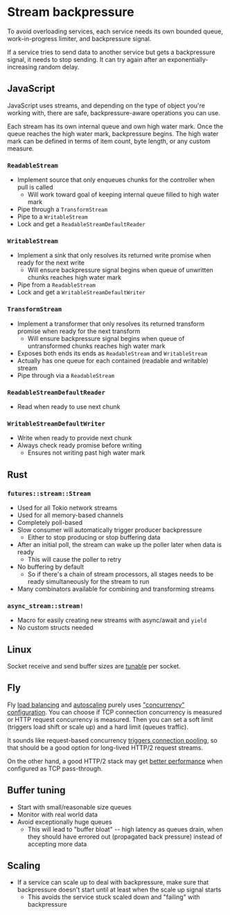 # Stream backpressure

To avoid overloading services, each service needs its own bounded queue, work-in-progress limiter, and backpressure signal.

If a service tries to send data to another service but gets a backpressure signal, it needs to stop sending. It can try again after an exponentially-increasing random delay.

## JavaScript

JavaScript uses streams, and depending on the type of object you're working with, there are safe, backpressure-aware operations you can use.

Each stream has its own internal queue and own high water mark. Once the queue reaches the high water mark, backpressure begins. The high water mark can be defined in terms of item count, byte length, or any custom measure.

### `ReadableStream`

- Implement source that only enqueues chunks for the controller when pull is called
  - Will work toward goal of keeping internal queue filled to high water mark
- Pipe through a `TransformStream`
- Pipe to a `WritableStream`
- Lock and get a `ReadableStreamDefaultReader`

### `WritableStream`

- Implement a sink that only resolves its returned write promise when ready for the next write
  - Will ensure backpressure signal begins when queue of unwritten chunks reaches high water mark
- Pipe from a `ReadableStream`
- Lock and get a `WritableStreamDefaultWriter`

### `TransformStream`

- Implement a transformer that only resolves its returned transform promise when ready for the next transform
  - Will ensure backpressure signal begins when queue of untransformed chunks reaches high water mark
- Exposes both ends its ends as `ReadableStream` and `WritableStream`
- Actually has one queue for each contained (readable and writable) stream
- Pipe through via a `ReadableStream`

### `ReadableStreamDefaultReader`

- Read when ready to use next chunk

### `WritableStreamDefaultWriter`

- Write when ready to provide next chunk
- Always check ready promise before writing
  - Ensures not writing past high water mark

## Rust

### `futures::stream::Stream`

- Used for all Tokio network streams
- Used for all memory-based channels
- Completely poll-based
- Slow consumer will automatically trigger producer backpressure
  - Either to stop producing or stop buffering data
- After an initial poll, the stream can wake up the poller later when data is ready
  - This will cause the poller to retry
- No buffering by default
  - So if there's a chain of stream processors, all stages needs to be ready simultaneously for the stream to run
- Many combinators available for combining and transforming streams

### `async_stream::stream!`

- Macro for easily creating new streams with async/await and `yield`
- No custom structs needed

## Linux

Socket receive and send buffer sizes are [tunable](https://man7.org/linux/man-pages/man2/setsockopt.2.html) per socket.

## Fly

Fly [load balancing](https://fly.io/docs/reference/load-balancing/) and [autoscaling](https://fly.io/docs/apps/autostart-stop/) purely uses ["concurrency" configuration](https://fly.io/docs/reference/configuration/#services-concurrency). You can choose if TCP connection concurrency is measured or HTTP request concurrency is measured. Then you can set a soft limit (triggers load shift or scale up) and a hard limit (queues traffic).

It sounds like request-based concurrency [triggers connection pooling](https://community.fly.io/t/what-does-type-connections-mean-for-setting-hard-limit-value/8844/2), so that should be a good option for long-lived HTTP/2 request streams.

On the other hand, a good HTTP/2 stack may get [better performance](https://fly.io/docs/networking/services/#http) when configured as TCP pass-through.

## Buffer tuning

- Start with small/reasonable size queues
- Monitor with real world data
- Avoid exceptionally huge queues
  - This will lead to "buffer bloat" -- high latency as queues drain, when they should have errored out (propagated back pressure) instead of accepting more data

## Scaling

- If a service can scale up to deal with backpressure, make sure that backpressure doesn't start until at least when the scale up signal starts
  - This avoids the service stuck scaled down and "failing" with backpressure
